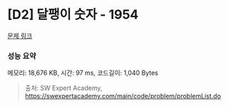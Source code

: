# [D2] 달팽이 숫자 - 1954 

[문제 링크](https://swexpertacademy.com/main/code/problem/problemDetail.do?contestProbId=AV5PobmqAPoDFAUq) 

### 성능 요약

메모리: 18,676 KB, 시간: 97 ms, 코드길이: 1,040 Bytes



> 출처: SW Expert Academy, https://swexpertacademy.com/main/code/problem/problemList.do